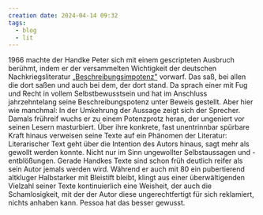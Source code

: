 ```yaml
---
creation date: 2024-04-14 09:32
tags:
  - blog
  - lit
---
```

1966 machte der Handke Peter sich mit einem gescripteten Ausbruch berühmt, indem er der versammelten Wichtigkeit der deutschen Nachkriegsliteratur [„Beschreibungsimpotenz"](https://peter-handke.de/kosmos/beschreibungsimpotenz/) vorwarf. Das saß, bei allen die dort saßen und auch bei dem, der dort stand. Da sprach einer mit Fug und Recht in vollem Selbstbewusstsein und hat im Anschluss jahrzehntelang seine Beschreibungspotenz unter Beweis gestellt. Aber hier wie manchmal: In der Umkehrung der Aussage zeigt sich der Sprecher.  
Damals frühreif wuchs er zu einem Potenzprotz heran, der ungeniert vor seinen Lesern masturbiert.
Über ihre konkrete, fast unentrinnbar spürbare Kraft hinaus verweisen seine Texte auf ein Phänomen der Literatur: Literarischer Text geht über die Intention des Autors hinaus, sagt mehr als gewollt werden konnte. Nicht nur im Sinn ungewollter Selbstaussagen und -entblößungen. Gerade Handkes Texte sind schon früh deutlich reifer als sein Autor jemals werden wird. Während er auch mit 80 ein pubertierend altkluger Halbstarker mit Bleistift bleibt, klingt aus einer überwältigenden Vielzahl seiner Texte kontinuierlich eine Weisheit, der auch die Schamlosigkeit, mit der der Autor diese ungerechtfertigt für sich reklamiert, nichts anhaben kann.
Pessoa hat das besser gewusst.